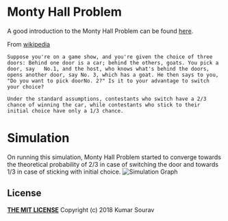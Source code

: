 # Monty Hall Problem

A good introduction to the Monty Hall Problem can be found [here](https://youtu.be/ugbWqWCcxrg).

From [wikipedia](https://en.wikipedia.org/wiki/Monty_Hall_problem)
```text
Suppose you're on a game show, and you're given the choice of three doors: Behind one door is a car; behind the others, goats. You pick a door, say   No.1, and the host, who knows what's behind the doors, opens another door, say No. 3, which has a goat. He then says to you, "Do you want to pick doorNo. 2?" Is it to your advantage to switch your choice?

Under the standard assumptions, contestants who switch have a 2/3 chance of winning the car, while contestants who stick to their initial choice have only a 1/3 chance.
 ```
# Simulation
On running this simulation, Monty Hall Problem started to converge towards the theoretical probability of 2/3 in case of switching the door and towards 1/3 in case of sticking with initial choice.
![Simulation Graph](anim.gif)

## License
[**THE MIT LICENSE**](../LICENSE) Copyright (c) 2018 Kumar Sourav

